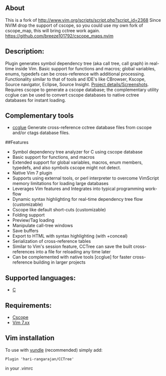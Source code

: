 ## About

This is a fork of http://www.vim.org/scripts/script.php?script_id=2368
Since NVIM drop the support of cscope, so you could use my own fork of cscope_map, this will bring cctree work again.
https://github.com/breeze101792/cscope_maps.nvim

## Description:
Plugin generates symbol dependency tree (aka call tree, call graph) in real-time inside Vim. Basic support for functions and macros; global variables, enums, typedefs can be cross-reference with additional processing. Functionality similar to that of tools and IDE's like CBrowser, Kscope, Source navigator, Eclipse, Source Insight. [Project details/Screenshots](http://sites.google.com/site/vimcctree/). Requires cscope to generate a cscope database; the complementary utility ccglue can be used to convert cscope databases to native cctree databases for instant loading.

## Complementary tools
* [ccglue](http://sourceforge.net/projects/ccglue/) Generate cross-reference cctree database files from cscope and/or ctags database files.

##Features

* Symbol dependency tree analyzer for C using cscope database
* Basic support for functions, and macros
* Extended support for global variables, macros, enum members, typedefs, and also symbols cscope might not detect.
* Native Vim 7 plugin
* Supports using external tools, or perl interpreter to overcome VimScript memory limitations for loading large databases
* Leverages Vim features and Integrates into typical programming work-flow
* Dynamic syntax highlighting for real-time dependency tree flow (customizable)
* Cscope like default short-cuts (customizable)
* Folding support
* Preview/Tag loading
* Manipulate call-tree windows
* Save buffers
* Export to HTML with syntax highlighting (with +conceal)
* Serialization of cross-reference tables
* Similar to Vim's session feature, CCTree can save the built cross-references into a file for reloading any time later
* Can be complemented with native tools [ccglue] for faster cross-reference building in larger projects

## Supported languages: 
* [C](http://en.wikipedia.org/wiki/C_(programming_language)) 

## Requirements:
* [Cscope](http://cscope.sourceforge.net/)
* [Vim 7.xx](http://www.vim.org/) 


## Vim installation
To use with [vundle](https://github.com/gmarik/Vundle.vim) (recommended) simply add:

```vim
Plugin 'hari-rangarajan/CCTree' 
```

in your .vimrc
